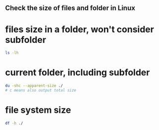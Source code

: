 ## Check the size of files and folder in Linux

# files size in a folder, won't consider subfolder

```bash
ls -lh 
```


# current folder, including subfolder

```bash
du -shc --apparent-size ./
# c means also output total size
```

# file system size

```bash
df -h ./
```







